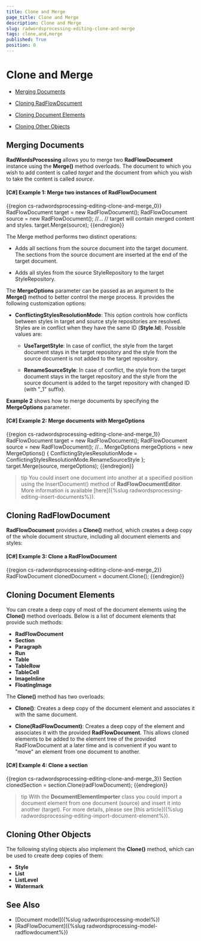 ```yaml
---
title: Clone and Merge
page_title: Clone and Merge
description: Clone and Merge
slug: radwordsprocessing-editing-clone-and-merge
tags: clone,and,merge
published: True
position: 0
---
```


# Clone and Merge



* [Merging Documents](#merging-documents)

* [Cloning RadFlowDocument](#cloning-radflowdocument)

* [Cloning Document Elements](#cloning-document-elements)

* [Cloning Other Objects](#cloning-other-objects)

## Merging Documents

__RadWordsProcessing__ allows you to merge two __RadFlowDocument__ instance using the __Merge()__ method overloads. The document to which you wish to add content is called *target* and the document from which you wish to take the content is called *source*.
        

#### __[C#] Example 1: Merge two instances of RadFlowDocument__

{{region cs-radwordsprocessing-editing-clone-and-merge_0}}
	RadFlowDocument target = new RadFlowDocument();
	RadFlowDocument source = new RadFlowDocument();
	//...
	// target will contain merged content and styles.
	target.Merge(source);
{{endregion}}



The Merge method performs two distinct operations:
        

* Adds all sections from the source document into the target document. The sections from the source document are inserted at the end of the target document.

* Adds all styles from the source StyleRepository to the target StyleRepository.
            

The __MergeOptions__ parameter can be passed as an argument to the __Merge()__ method to better control the merge process. It provides the following customization options:

* __ConflictingStylesResolutionMode__: This option controls how conflicts between styles in target and source style repositories are resolved. Styles are in conflict when they have the same ID (__Style.Id__). Possible values are:

    * __UseTargetStyle__: In case of conflict, the style from the target document stays in the target repository and the style from the source document is not added to the target repository.

    * __RenameSourceStyle__: In case of conflict, the style from the target document stays in the target repository and the style from the source document is added to the target repository with changed ID (with "_1" suffix).
                

__Example 2__ shows how to merge documents by specifying the __MergeOptions__ parameter.
        

#### __[C#] Example 2: Merge documents with MergeOptions__

{{region cs-radwordsprocessing-editing-clone-and-merge_1}}
	RadFlowDocument target = new RadFlowDocument();
	RadFlowDocument source = new RadFlowDocument();
	//...
	MergeOptions mergeOptions = new MergeOptions()
	{
	    ConflictingStylesResolutionMode = ConflictingStylesResolutionMode.RenameSourceStyle
	};
	target.Merge(source, mergeOptions);
{{endregion}}


>tip You could insert one document into another at a specified position using the InsertDocument() method of **RadFlowDocumentEditor**. More information is available [here]({%slug radwordsprocessing-editing-insert-documents%}).

## Cloning RadFlowDocument

__RadFlowDocument__ provides a __Clone()__ method, which creates a deep copy of the whole document structure, including all document elements and styles:
        

#### __[C#] Example 3: Clone a RadFlowDocument__

{{region cs-radwordsprocessing-editing-clone-and-merge_2}}
	RadFlowDocument clonedDocument = document.Clone();
{{endregion}}



## Cloning Document Elements

You can create a deep copy of most of the document elements using the __Clone()__ method overloads. Below is a list of document elements that provide such methods:
        

* __RadFlowDocument__
* __Section__
* __Paragraph__
* __Run__
* __Table__
* __TableRow__
* __TableCell__
* __ImageInline__
* __FloatingImage__

The __Clone()__ method has two overloads:

* __Clone()__: Creates a deep copy of the document element and associates it with the same document.
            
* __Clone(RadFlowDocument)__: Creates a deep copy of the element and associates it with the provided __RadFlowDocument__. This allows cloned elements to be added to the element tree of the provided RadFlowDocument at a later time and is convenient if you want to "move" an element from one document to another.
            

#### __[C#] Example 4: Clone a section__

{{region cs-radwordsprocessing-editing-clone-and-merge_3}}
	Section clonedSection = section.Clone(radFlowDocument);
{{endregion}}

>tip With the **DocumentElementImporter** class you could import a document element from one document (source) and insert it into another (target). For more details, please see [this article]({%slug radwordsprocessing-editing-import-document-element%}).


## Cloning Other Objects

The following styling objects also implement the __Clone()__ method, which can be used to create deep copies of them:


* __Style__
* __List__
* __ListLevel__
* __Watermark__


## See Also

 * [Document model]({%slug radwordsprocessing-model%})
 * [RadFlowDocument]({%slug radwordsprocessing-model-radflowdocument%})
